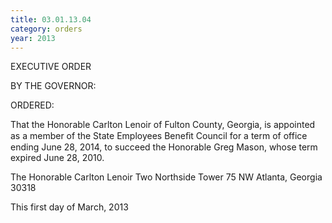 ```yaml
---
title: 03.01.13.04
category: orders
year: 2013
---
```

 

EXECUTIVE ORDER

BY THE GOVERNOR:

ORDERED:

That the Honorable Carlton Lenoir of Fulton County, Georgia, is
appointed as a member of the State Employees Beneﬁt Council for
a term of office ending June 28, 2014, to succeed the Honorable
Greg Mason, whose term expired June 28, 2010.

The Honorable Carlton Lenoir
Two Northside Tower 75 NW
Atlanta, Georgia 30318

This first day of March, 2013

 

